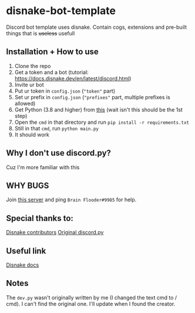 # disnake-bot-template
Discord bot template uses disnake. Contain cogs, extensions and pre-built things that is ~~useless~~ usefull
## Installation + How to use
1. Clone the repo
2. Get a token and a bot (tutorial: https://docs.disnake.dev/en/latest/discord.html)
3. Invite ur bot
4. Put ur token in `config.json` (`"token"` part)
5. Set ur prefix in `config.json` (`"prefixes"` part, multiple prefixes is allowed)
6. Get Python (3.8 and higher) from [this](https://python.net) (wait isn't this should be the 1st step)
7. Open the `cmd` in that directory and run `pip install -r requirements.txt`
8. Still in that `cmd`, run `python main.py`
9. It should work
## Why I don't use discord.py?
Cuz I'm more familiar with this
## WHY BUGS
Join [this server](https://discord.gg/PAzwTQz2mV) and ping `Brain Flooder#9985` for help.
## Special thanks to:
[Disnake contributors](https://github.com/DisnakeDev/disnake)
[Original discord.py](https://github.com/Rapptz/discord.py)
## Useful link
[Disnake docs](https://docs.disnake.dev)
## Notes
The `dev.py` wasn't originally written by me (I changed the text cmd to / cmd). I can't find the original one. I'll update when I found the creator.
